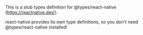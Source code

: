 This is a stub types definition for @types/react-native (https://reactnative.dev/).

react-native provides its own type definitions, so you don't need @types/react-native installed!